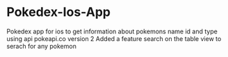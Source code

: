 # Pokedex-Ios-App
Pokedex app for ios to get information about pokemons name id and type using api pokeapi.co version 2
Added  a feature search on the table view to serach for any pokemon
